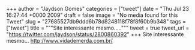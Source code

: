 
+++
author = "Jaydson Gomes"
categories = ["tweet"]
date = "Thu Jul 23 16:27:44 +0000 2009"
draft = false
image = "No media found for this Tweet"
slug = "27685527db9ddd6b78d8248118f78f8f60b9b348"
tags = ["tweet"]
title = """Site interessante mesmo....."""
tweet = true
tweet_url = "https://twitter.com/jaydson/status/2800860392"
+++
Site interessante mesmo... http://www.vidademerda.com.br/
